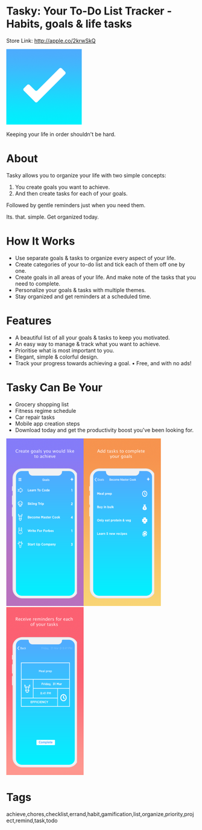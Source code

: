 # Tasky: Your To-Do List Tracker - Habits, goals & life tasks

Store Link: http://apple.co/2krwSkQ

<img alt="App Logo" width="200px" src="readme_assets/logo.jpg">


Keeping your life in order shouldn't be hard.


# About

Tasky allows you to organize your life with two simple concepts:
1. You create goals you want to achieve.
2. And then create tasks for each of your goals.

Followed by gentle reminders just when you need them.

Its. that. simple. 
Get organized today. 


# How It Works

- Use separate goals & tasks to organize every aspect of your life.
- Create categories of your to-do list and tick each of them off one by one.
- Create goals in all areas of your life. And make note of the tasks that you need to complete.
- Personalize your goals & tasks with multiple themes.
- Stay organized and get reminders at a scheduled time.


# Features

- A beautiful list of all your goals & tasks to keep you motivated.
- An easy way to manage & track what you want to achieve.
- Prioritise what is most important to you.
- Elegant, simple & colorful design.
- Track your progress towards achieving a goal.
• Free, and with no ads!


# Tasky Can Be Your

- Grocery shopping list
- Fitness regime schedule
- Car repair tasks
- Mobile app creation steps
- Download today and get the productivity boost you've been looking for.


<img alt="Screenshot" width="205px" src="readme_assets/1.png"><img alt="Screenshot2" width="205px" src="readme_assets/2.png"><img alt="Screenshot3" width="205px" src="readme_assets/3.png">


# Tags
achieve,chores,checklist,errand,habit,gamification,list,organize,priority,project,remind,task,todo